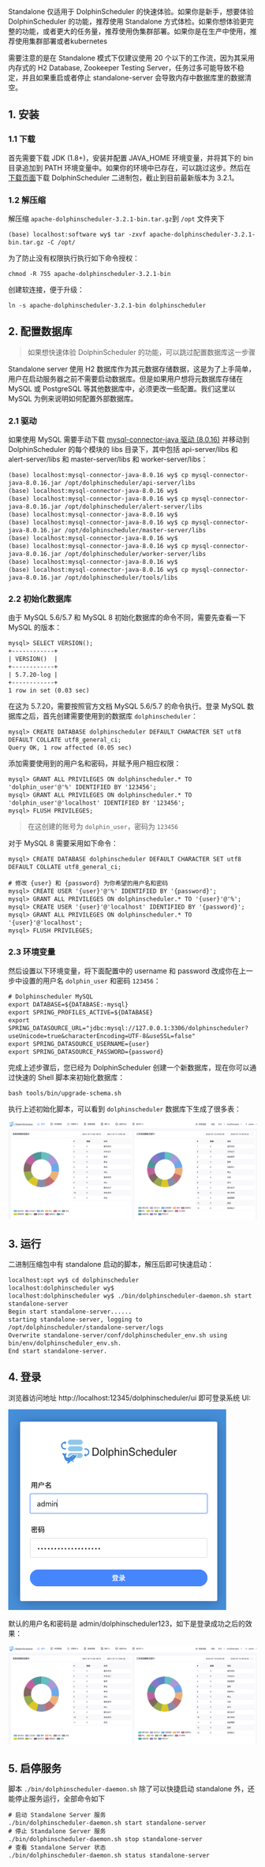 Standalone 仅适用于 DolphinScheduler 的快速体验。如果你是新手，想要体验 DolphinScheduler 的功能，推荐使用 Standalone 方式体检。如果你想体验更完整的功能，或者更大的任务量，推荐使用伪集群部署。如果你是在生产中使用，推荐使用集群部署或者kubernetes

需要注意的是在 Standalone 模式下仅建议使用 20 个以下的工作流，因为其采用内存式的 H2 Database, Zookeeper Testing Server，任务过多可能导致不稳定，并且如果重启或者停止 standalone-server 会导致内存中数据库里的数据清空。

## 1. 安装

### 1.1 下载

首先需要下载 JDK (1.8+)，安装并配置 JAVA_HOME 环境变量，并将其下的 bin 目录追加到 PATH 环境变量中。如果你的环境中已存在，可以跳过这步。然后在[下载页面](https://dolphinscheduler.apache.org/en-us/download/3.2.1)下载 DolphinScheduler 二进制包，截止到目前最新版本为 3.2.1。

### 1.2 解压缩

解压缩 `apache-dolphinscheduler-3.2.1-bin.tar.gz`到 `/opt` 文件夹下
```
(base) localhost:software wy$ tar -zxvf apache-dolphinscheduler-3.2.1-bin.tar.gz -C /opt/
```

为了防止没有权限执行执行如下命令授权：
```
chmod -R 755 apache-dolphinscheduler-3.2.1-bin
```

创建软连接，便于升级：
```
ln -s apache-dolphinscheduler-3.2.1-bin dolphinscheduler
```

## 2. 配置数据库

> 如果想快速体验 DolphinScheduler 的功能，可以跳过配置数据库这一步骤

Standalone server 使用 H2 数据库作为其元数据存储数据，这是为了上手简单，用户在启动服务器之前不需要启动数据库。但是如果用户想将元数据库存储在 MySQL 或 PostgreSQL 等其他数据库中，必须更改一些配置。我们这里以 MySQL 为例来说明如何配置外部数据库。

### 2.1 驱动

如果使用 MySQL 需要手动下载 [mysql-connector-java 驱动 (8.0.16)](https://downloads.mysql.com/archives/c-j/) 并移动到 DolphinScheduler 的每个模块的 libs 目录下，其中包括 api-server/libs 和 alert-server/libs 和 master-server/libs 和 worker-server/libs：
```
(base) localhost:mysql-connector-java-8.0.16 wy$ cp mysql-connector-java-8.0.16.jar /opt/dolphinscheduler/api-server/libs
(base) localhost:mysql-connector-java-8.0.16 wy$
(base) localhost:mysql-connector-java-8.0.16 wy$ cp mysql-connector-java-8.0.16.jar /opt/dolphinscheduler/alert-server/libs
(base) localhost:mysql-connector-java-8.0.16 wy$
(base) localhost:mysql-connector-java-8.0.16 wy$ cp mysql-connector-java-8.0.16.jar /opt/dolphinscheduler/master-server/libs
(base) localhost:mysql-connector-java-8.0.16 wy$
(base) localhost:mysql-connector-java-8.0.16 wy$ cp mysql-connector-java-8.0.16.jar /opt/dolphinscheduler/worker-server/libs
(base) localhost:mysql-connector-java-8.0.16 wy$
(base) localhost:mysql-connector-java-8.0.16 wy$ cp mysql-connector-java-8.0.16.jar /opt/dolphinscheduler/tools/libs
```

### 2.2 初始化数据库

由于 MySQL 5.6/5.7 和 MySQL 8 初始化数据库的命令不同，需要先查看一下 MySQL 的版本：
```
mysql> SELECT VERSION();
+------------+
| VERSION()  |
+------------+
| 5.7.20-log |
+------------+
1 row in set (0.03 sec)
```
在这为 5.7.20，需要按照官方文档 MySQL 5.6/5.7 的命令执行。登录 MySQL 数据库之后，首先创建需要使用到的数据库 `dolphinscheduler`：
```
mysql> CREATE DATABASE dolphinscheduler DEFAULT CHARACTER SET utf8 DEFAULT COLLATE utf8_general_ci;
Query OK, 1 row affected (0.05 sec)
```
添加需要使用到的用户名和密码，并赋予用户相应权限：
```
mysql> GRANT ALL PRIVILEGES ON dolphinscheduler.* TO 'dolphin_user'@'%' IDENTIFIED BY '123456';
mysql> GRANT ALL PRIVILEGES ON dolphinscheduler.* TO 'dolphin_user'@'localhost' IDENTIFIED BY '123456';
mysql> FLUSH PRIVILEGES;
```
> 在这创建的账号为 `dolphin_user`，密码为 `123456`

对于 MySQL 8 需要采用如下命令：
```
mysql> CREATE DATABASE dolphinscheduler DEFAULT CHARACTER SET utf8 DEFAULT COLLATE utf8_general_ci;

# 修改 {user} 和 {password} 为你希望的用户名和密码
mysql> CREATE USER '{user}'@'%' IDENTIFIED BY '{password}';
mysql> GRANT ALL PRIVILEGES ON dolphinscheduler.* TO '{user}'@'%';
mysql> CREATE USER '{user}'@'localhost' IDENTIFIED BY '{password}';
mysql> GRANT ALL PRIVILEGES ON dolphinscheduler.* TO '{user}'@'localhost';
mysql> FLUSH PRIVILEGES;
```

### 2.3 环境变量

然后设置以下环境变量，将下面配置中的 username 和 password 改成你在上一步中设置的用户名 `dolphin_user` 和密码 `123456`：
```
# Dolphinscheduler MySQL
export DATABASE=${DATABASE:-mysql}
export SPRING_PROFILES_ACTIVE=${DATABASE}
export SPRING_DATASOURCE_URL="jdbc:mysql://127.0.0.1:3306/dolphinscheduler?useUnicode=true&characterEncoding=UTF-8&useSSL=false"
export SPRING_DATASOURCE_USERNAME={user}
export SPRING_DATASOURCE_PASSWORD={password}
```
完成上述步骤后，您已经为 DolphinScheduler 创建一个新数据库，现在你可以通过快速的 Shell 脚本来初始化数据库：
```
bash tools/bin/upgrade-schema.sh
```
执行上述初始化脚本，可以看到 `dolphinscheduler` 数据库下生成了很多表：

![](img-standalone-dolphinscheduler-2.png)

## 3. 运行

二进制压缩包中有 standalone 启动的脚本，解压后即可快速启动：
```
localhost:opt wy$ cd dolphinscheduler
localhost:dolphinscheduler wy$
localhost:dolphinscheduler wy$ ./bin/dolphinscheduler-daemon.sh start standalone-server
Begin start standalone-server......
starting standalone-server, logging to /opt/dolphinscheduler/standalone-server/logs
Overwrite standalone-server/conf/dolphinscheduler_env.sh using bin/env/dolphinscheduler_env.sh.
End start standalone-server.
```

## 4. 登录

浏览器访问地址 http://localhost:12345/dolphinscheduler/ui 即可登录系统 UI:

![](img-standalone-dolphinscheduler-1.png)

默认的用户名和密码是 admin/dolphinscheduler123，如下是登录成功之后的效果：

![](img-standalone-dolphinscheduler-2.png)

## 5. 启停服务

脚本 `./bin/dolphinscheduler-daemon.sh` 除了可以快捷启动 standalone 外，还能停止服务运行，全部命令如下
```
# 启动 Standalone Server 服务
./bin/dolphinscheduler-daemon.sh start standalone-server
# 停止 Standalone Server 服务
./bin/dolphinscheduler-daemon.sh stop standalone-server
# 查看 Standalone Server 状态
./bin/dolphinscheduler-daemon.sh status standalone-server
```
